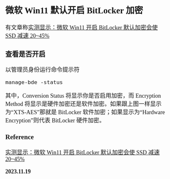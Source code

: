 <font size=4 face='楷体'>

## 微软 Win11 默认开启 BitLocker 加密

有文章称[实测显示：微软 Win11 开启 BitLocker 默认加密会使 SSD 减速 20~45%](https://baijiahao.baidu.com/s?id=1780201905196695256&wfr=spider&for=pc)

### 查看是否开启

以管理员身份运行命令提示符

```shell
manage-bde -status
```

其中，Conversion Status 将显示你是否启用加密，而 Encryption Method 将显示是硬件加密还是软件加密。如果跟上图一样显示为“XTS-AES”那就是 BitLocker 软件加密；如果显示为“Hardware Encryption”则代表 BitLocker 硬件加密。

### Reference

[实测显示：微软 Win11 开启 BitLocker 默认加密会使 SSD 减速 20~45%](https://baijiahao.baidu.com/s?id=1780201905196695256&wfr=spider&for=pc)

**2023.11.19**
